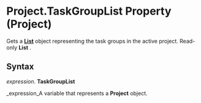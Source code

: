 
# Project.TaskGroupList Property (Project)

Gets a  **[List](3934c2e8-d810-6571-9a33-1d41edbab87a.md)** object representing the task groups in the active project. Read-only **List** .


## Syntax

 _expression_. **TaskGroupList**

 _expression_A variable that represents a  **Project** object.

